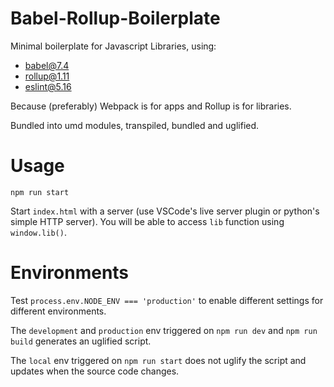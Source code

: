 # Babel-Rollup-Boilerplate

Minimal boilerplate for Javascript Libraries, using:

* babel@7.4
* rollup@1.11
* eslint@5.16

Because (preferably) Webpack is for apps and Rollup is for libraries.

Bundled into umd modules, transpiled, bundled and uglified.

# Usage

```
npm run start
```

Start `index.html` with a server (use VSCode's live server plugin or python's simple HTTP server).
You will be able to access `lib` function using `window.lib()`.

# Environments

Test `process.env.NODE_ENV === 'production'` to enable different settings for different environments.

The `development` and `production` env triggered on `npm run dev` and `npm run build` generates an
uglified script.

The `local` env triggered on `npm run start` does not uglify the script and updates when
the source code changes.
